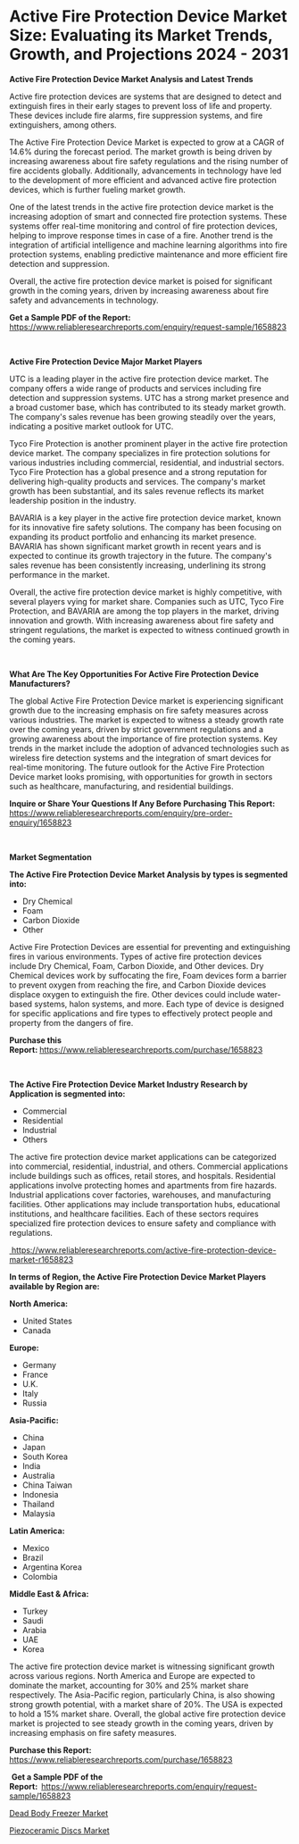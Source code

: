 <p><h1>Active Fire Protection Device Market Size: Evaluating its Market Trends, Growth, and Projections 2024 - 2031</h1></p><p><strong>Active Fire Protection Device Market Analysis and Latest Trends</strong></p>
<p><p>Active fire protection devices are systems that are designed to detect and extinguish fires in their early stages to prevent loss of life and property. These devices include fire alarms, fire suppression systems, and fire extinguishers, among others.</p><p>The Active Fire Protection Device Market is expected to grow at a CAGR of 14.6% during the forecast period. The market growth is being driven by increasing awareness about fire safety regulations and the rising number of fire accidents globally. Additionally, advancements in technology have led to the development of more efficient and advanced active fire protection devices, which is further fueling market growth.</p><p>One of the latest trends in the active fire protection device market is the increasing adoption of smart and connected fire protection systems. These systems offer real-time monitoring and control of fire protection devices, helping to improve response times in case of a fire. Another trend is the integration of artificial intelligence and machine learning algorithms into fire protection systems, enabling predictive maintenance and more efficient fire detection and suppression.</p><p>Overall, the active fire protection device market is poised for significant growth in the coming years, driven by increasing awareness about fire safety and advancements in technology.</p></p>
<p><strong>Get a Sample PDF of the Report:&nbsp;</strong> <a href="https://www.reliableresearchreports.com/enquiry/request-sample/1658823">https://www.reliableresearchreports.com/enquiry/request-sample/1658823</a></p>
<p>&nbsp;</p>
<p><strong>Active Fire Protection Device Major Market Players</strong></p>
<p><p>UTC is a leading player in the active fire protection device market. The company offers a wide range of products and services including fire detection and suppression systems. UTC has a strong market presence and a broad customer base, which has contributed to its steady market growth. The company's sales revenue has been growing steadily over the years, indicating a positive market outlook for UTC.</p><p>Tyco Fire Protection is another prominent player in the active fire protection device market. The company specializes in fire protection solutions for various industries including commercial, residential, and industrial sectors. Tyco Fire Protection has a global presence and a strong reputation for delivering high-quality products and services. The company's market growth has been substantial, and its sales revenue reflects its market leadership position in the industry.</p><p>BAVARIA is a key player in the active fire protection device market, known for its innovative fire safety solutions. The company has been focusing on expanding its product portfolio and enhancing its market presence. BAVARIA has shown significant market growth in recent years and is expected to continue its growth trajectory in the future. The company's sales revenue has been consistently increasing, underlining its strong performance in the market.</p><p>Overall, the active fire protection device market is highly competitive, with several players vying for market share. Companies such as UTC, Tyco Fire Protection, and BAVARIA are among the top players in the market, driving innovation and growth. With increasing awareness about fire safety and stringent regulations, the market is expected to witness continued growth in the coming years.</p></p>
<p>&nbsp;</p>
<p><strong>What Are The Key Opportunities For Active Fire Protection Device Manufacturers?</strong></p>
<p><p>The global Active Fire Protection Device market is experiencing significant growth due to the increasing emphasis on fire safety measures across various industries. The market is expected to witness a steady growth rate over the coming years, driven by strict government regulations and a growing awareness about the importance of fire protection systems. Key trends in the market include the adoption of advanced technologies such as wireless fire detection systems and the integration of smart devices for real-time monitoring. The future outlook for the Active Fire Protection Device market looks promising, with opportunities for growth in sectors such as healthcare, manufacturing, and residential buildings.</p></p>
<p><strong>Inquire or Share Your Questions If Any Before Purchasing This Report:</strong> <a href="https://www.reliableresearchreports.com/enquiry/pre-order-enquiry/1658823">https://www.reliableresearchreports.com/enquiry/pre-order-enquiry/1658823</a></p>
<p>&nbsp;</p>
<p><strong>Market Segmentation</strong></p>
<p><strong>The Active Fire Protection Device Market Analysis by types is segmented into:</strong></p>
<p><ul><li>Dry Chemical</li><li>Foam</li><li>Carbon Dioxide</li><li>Other</li></ul></p>
<p><p>Active Fire Protection Devices are essential for preventing and extinguishing fires in various environments. Types of active fire protection devices include Dry Chemical, Foam, Carbon Dioxide, and Other devices. Dry Chemical devices work by suffocating the fire, Foam devices form a barrier to prevent oxygen from reaching the fire, and Carbon Dioxide devices displace oxygen to extinguish the fire. Other devices could include water-based systems, halon systems, and more. Each type of device is designed for specific applications and fire types to effectively protect people and property from the dangers of fire.</p></p>
<p><strong>Purchase this Report:&nbsp;</strong><a href="https://www.reliableresearchreports.com/purchase/1658823">https://www.reliableresearchreports.com/purchase/1658823</a></p>
<p>&nbsp;</p>
<p><strong>The Active Fire Protection Device Market Industry Research by Application is segmented into:</strong></p>
<p><ul><li>Commercial</li><li>Residential</li><li>Industrial</li><li>Others</li></ul></p>
<p><p>The active fire protection device market applications can be categorized into commercial, residential, industrial, and others. Commercial applications include buildings such as offices, retail stores, and hospitals. Residential applications involve protecting homes and apartments from fire hazards. Industrial applications cover factories, warehouses, and manufacturing facilities. Other applications may include transportation hubs, educational institutions, and healthcare facilities. Each of these sectors requires specialized fire protection devices to ensure safety and compliance with regulations.</p></p>
<p><a href="https://www.reliableresearchreports.com/active-fire-protection-device-market-r1658823">&nbsp;https://www.reliableresearchreports.com/active-fire-protection-device-market-r1658823</a></p>
<p><strong>In terms of Region, the Active Fire Protection Device Market Players available by Region are:</strong></p>
<p>
    <p> <strong> North America: </strong>
        <ul>
            <li>United States</li>
            <li>Canada</li>
        </ul>
        </p> 
    <p> <strong> Europe: </strong>
        <ul>
            <li>Germany</li>
            <li>France</li>
            <li>U.K.</li>
            <li>Italy</li>
            <li>Russia</li>
        </ul>
        </p> 
    <p> <strong> Asia-Pacific: </strong>
        <ul>
            <li>China</li>
            <li>Japan</li>
            <li>South Korea</li>
            <li>India</li>
            <li>Australia</li>
            <li>China Taiwan</li>
            <li>Indonesia</li>
            <li>Thailand</li>
            <li>Malaysia</li>
        </ul>
        </p> 
    <p> <strong> Latin America: </strong>
        <ul>
            <li>Mexico</li>
            <li>Brazil</li>
            <li>Argentina Korea</li>
            <li>Colombia</li>
        </ul>
        </p> 
    <p> <strong> Middle East & Africa: </strong>
        <ul>
            <li>Turkey</li>
            <li>Saudi</li>
            <li>Arabia</li>
            <li>UAE</li>
            <li>Korea</li>
        </ul>
    </p>
    </p>
<p><p>The active fire protection device market is witnessing significant growth across various regions. North America and Europe are expected to dominate the market, accounting for 30% and 25% market share respectively. The Asia-Pacific region, particularly China, is also showing strong growth potential, with a market share of 20%. The USA is expected to hold a 15% market share. Overall, the global active fire protection device market is projected to see steady growth in the coming years, driven by increasing emphasis on fire safety measures.</p></p>
<p><strong>Purchase this Report: </strong><a href="https://www.reliableresearchreports.com/purchase/1658823">https://www.reliableresearchreports.com/purchase/1658823</a></p>
<p>&nbsp;<strong>Get a Sample PDF of the Report:&nbsp;&nbsp;</strong><a href="https://www.reliableresearchreports.com/enquiry/request-sample/1658823">https://www.reliableresearchreports.com/enquiry/request-sample/1658823</a></p>
<p><strong></strong></p>
<p><p><a href="https://github.com/JameTravis/Market-Research-Report-List-4/blob/main/dead-body-freezer-market.md">Dead Body Freezer Market</a></p><p><a href="https://shimmer-gardenia-37a.notion.site/Piezoceramic-Discs-Market-Comprehensive-Assessment-by-Type-Application-and-Geography-088e8cc12fd041f98ef20e169b963f91">Piezoceramic Discs Market</a></p></p>